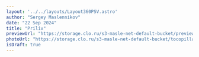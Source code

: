 ```yaml
---
layout: '../../layouts/Layout360PSV.astro'
author: "Sergey Maslennikov"
date: "22 Sep 2024"
title: "Priliv"
previewUrl: "https://storage.clo.ru/s3-masle-net-default-bucket/preview_tocopilla.jpg"
photoUrl: "https://storage.clo.ru/s3-masle-net-default-bucket/tocopilla.jpg"
isDraft: true
---
```

